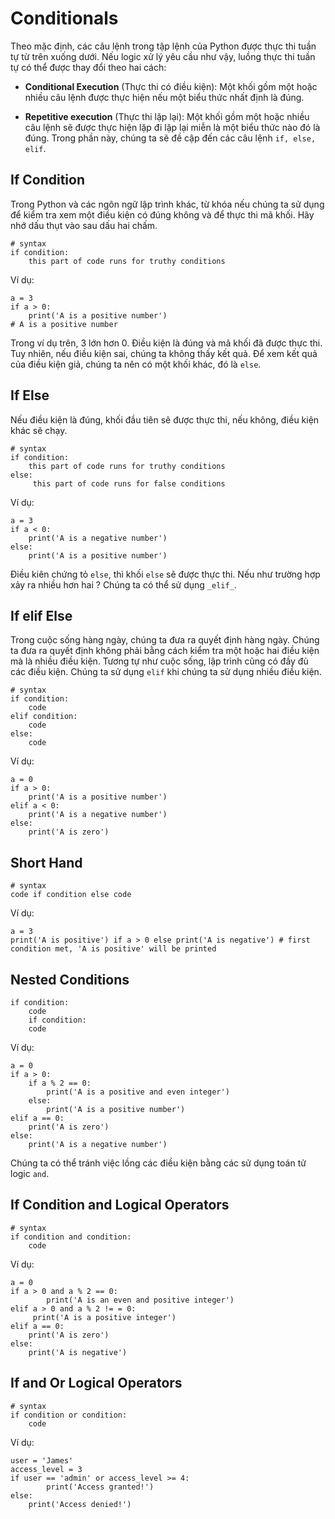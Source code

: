 # Conditionals

Theo mặc định, các câu lệnh trong tập lệnh của Python được thực thi tuần tự từ trên xuống dưới. Nếu logic xử lý yêu cầu như vậy, luồng thực thi tuần tự có thể được thay đổi theo hai cách:

- **Conditional Execution** (Thực thi có điều kiện): Một khối gồm một hoặc nhiều câu lệnh được thực hiện nếu một biểu thức nhất định là đúng.

- **Repetitive execution** (Thực thi lặp lại): Một khối gồm một hoặc nhiều câu lệnh sẽ được thực hiện lặp đi lặp lại miễn là một biểu thức nào đó là đúng. Trong phần này, chúng ta sẽ đề cập đến các câu lệnh `if, else, elif`.

## If Condition

Trong Python và các ngôn ngữ lập trình khác, từ khóa nếu chúng ta sử dụng để kiểm tra xem một điều kiện có đúng không và để thực thi mã khối. Hãy nhớ dấu thụt vào sau dấu hai chấm.

```
# syntax
if condition:
    this part of code runs for truthy conditions
```

Ví dụ:

```
a = 3
if a > 0:
    print('A is a positive number')
# A is a positive number
```

Trong ví dụ trên, 3 lớn hơn 0. Điều kiện là đúng và mã khối đã được thực thi. Tuy nhiên, nếu điều kiện sai, chúng ta không thấy kết quả. Để xem kết quả của điều kiện giả, chúng ta nên có một khối khác, đó là `else`.

## If Else

Nếu điều kiện là đúng, khối đầu tiên sẽ được thực thi, nếu không, điều kiện khác sẽ chạy.

```
# syntax
if condition:
    this part of code runs for truthy conditions
else:
     this part of code runs for false conditions
```

Ví dụ:

```
a = 3
if a < 0:
    print('A is a negative number')
else:
    print('A is a positive number')
```

Điều kiên chứng tỏ `else`, thì khối `else` sẽ được thực thi. Nếu như trường hợp xảy ra nhiều hơn hai ? Chúng ta có thể sử dụng `_elif_`.

## If elif Else

Trong cuộc sống hàng ngày, chúng ta đưa ra quyết định hàng ngày. Chúng ta đưa ra quyết định không phải bằng cách kiểm tra một hoặc hai điều kiện mà là nhiều điều kiện. Tương tự như cuộc sống, lập trình cũng có đầy đủ các điều kiện. Chúng ta sử dụng `elif` khi chúng ta sử dụng nhiều điều kiện.

```
# syntax
if condition:
    code
elif condition:
    code
else:
    code
```

Ví dụ:

```
a = 0
if a > 0:
    print('A is a positive number')
elif a < 0:
    print('A is a negative number')
else:
    print('A is zero')
```

## Short Hand

```
# syntax
code if condition else code
```

Ví dụ:

```
a = 3
print('A is positive') if a > 0 else print('A is negative') # first condition met, 'A is positive' will be printed
```

## Nested Conditions

```
if condition:
    code
    if condition:
    code
```

Ví dụ:

```
a = 0
if a > 0:
    if a % 2 == 0:
        print('A is a positive and even integer')
    else:
        print('A is a positive number')
elif a == 0:
    print('A is zero')
else:
    print('A is a negative number')
```

Chúng ta có thể tránh việc lồng các điều kiện bằng các sử dụng toán tử logic `and`.

## If Condition and Logical Operators

```
# syntax
if condition and condition:
    code
```

Ví dụ:

```
a = 0
if a > 0 and a % 2 == 0:
        print('A is an even and positive integer')
elif a > 0 and a % 2 != = 0:
     print('A is a positive integer')
elif a == 0:
    print('A is zero')
else:
    print('A is negative')
```

## If and Or Logical Operators

```
# syntax
if condition or condition:
    code
```

Ví dụ:

```
user = 'James'
access_level = 3
if user == 'admin' or access_level >= 4:
        print('Access granted!')
else:
    print('Access denied!')
```